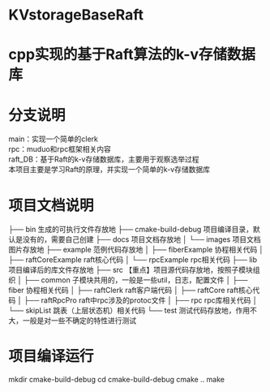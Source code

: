 # KVstorageBaseRaft
# cpp实现的基于Raft算法的k-v存储数据库
# 分支说明
main：实现一个简单的clerk  
rpc：muduo和rpc框架相关内容  
raft_DB：基于Raft的k-v存储数据库，主要用于观察选举过程  
本项目主要是学习Raft的原理，并实现一个简单的k-v存储数据库
# 项目文档说明
├── bin 生成的可执行文件存放地
├── cmake-build-debug 项目编译目录，默认是没有的，需要自己创建
├── docs    项目文档存放地
│   └── images  项目文档图片存放地
├── example  范例代码存放地
│   ├── fiberExample  协程相关代码
│   ├── raftCoreExample raft核心代码
│   └── rpcExample rpc相关代码
├── lib  项目编译后的库文件存放地
├── src 【重点】项目源代码存放地，按照子模块组织
│   ├── common  子模块共用的，一般是一些util，日志，配置文件
│   ├── fiber  协程相关代码
│   ├── raftClerk raft客户端代码
│   ├── raftCore raft核心代码
│   ├── raftRpcPro raft中rpc涉及的protoc文件
│   ├── rpc  rpc库相关代码
│   └── skipList 跳表（上层状态机）相关代码
└── test  测试代码存放地，作用不大，一般是对一些不确定的特性进行测试
# 项目编译运行
mkdir cmake-build-debug
cd cmake-build-debug
cmake ..
make
